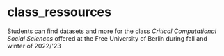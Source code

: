 # class_ressources
Students can find datasets and more for the class *Critical Computational Social Sciences* offered at the Free University of Berlin during fall and winter of 2022/'23
